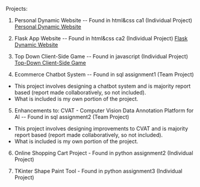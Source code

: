 Projects:
1. Personal Dynamic Website -- Found in html&css ca1 (Individual Project)
[Personal Dynamic Website](https://emonsur.github.io/webdeva1/)
  
2. Flask App Website -- Found in html&css ca2 (Individual Project)
[Flask Dynamic Website](https://emonsur.pythonanywhere.com/)

4. Top Down Client-Side Game -- Found in javascript (Individual Project)
[Top-Down Client-Side Game](https://emonsur.github.io/webdeva2/)
5. Ecommerce Chatbot System -- Found in sql assignment1 (Team Project)
- This project involves designing a chatbot system and is majority report based (report made collaboratively, so not included).
- What is included is my own portion of the project.

5. Enhancements to: CVAT - Computer Vision Data Annotation Platform for AI -- Found in sql assignment2 (Team Project)
- This project involves designing improvements to CVAT and is majority report based (report made collaboratively, so not included).
- What is included is my own portion of the project.

6. Online Shopping Cart Project - Found in python assignment2 (Individual Project)

7. TKinter Shape Paint Tool - Found in python assignment3 (Individual Project)
